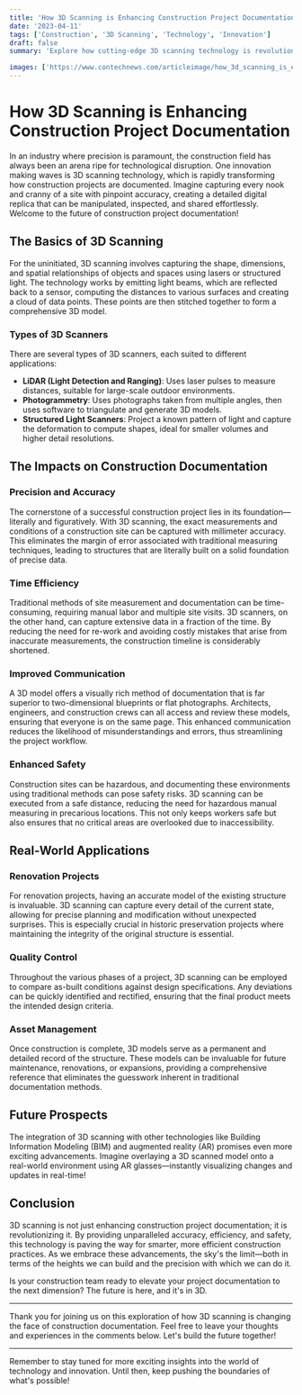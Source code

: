 ```yaml
---
title: 'How 3D Scanning is Enhancing Construction Project Documentation'
date: '2023-04-11'
tags: ['Construction', '3D Scanning', 'Technology', 'Innovation']
draft: false
summary: 'Explore how cutting-edge 3D scanning technology is revolutionizing the way construction projects are documented, making the building process more accurate, efficient, and safe.'

images: ['https://www.contechnews.com/articleimage/how_3d_scanning_is_enhancing_construction_project_documentation.webp']
---
```


# How 3D Scanning is Enhancing Construction Project Documentation

In an industry where precision is paramount, the construction field has always been an arena ripe for technological disruption. One innovation making waves is 3D scanning technology, which is rapidly transforming how construction projects are documented. Imagine capturing every nook and cranny of a site with pinpoint accuracy, creating a detailed digital replica that can be manipulated, inspected, and shared effortlessly. Welcome to the future of construction project documentation!

## The Basics of 3D Scanning

For the uninitiated, 3D scanning involves capturing the shape, dimensions, and spatial relationships of objects and spaces using lasers or structured light. The technology works by emitting light beams, which are reflected back to a sensor, computing the distances to various surfaces and creating a cloud of data points. These points are then stitched together to form a comprehensive 3D model.

### Types of 3D Scanners

There are several types of 3D scanners, each suited to different applications:

- **LiDAR (Light Detection and Ranging)**: Uses laser pulses to measure distances, suitable for large-scale outdoor environments.
- **Photogrammetry**: Uses photographs taken from multiple angles, then uses software to triangulate and generate 3D models.
- **Structured Light Scanners**: Project a known pattern of light and capture the deformation to compute shapes, ideal for smaller volumes and higher detail resolutions.

## The Impacts on Construction Documentation

### Precision and Accuracy

The cornerstone of a successful construction project lies in its foundation—literally and figuratively. With 3D scanning, the exact measurements and conditions of a construction site can be captured with millimeter accuracy. This eliminates the margin of error associated with traditional measuring techniques, leading to structures that are literally built on a solid foundation of precise data.

### Time Efficiency

Traditional methods of site measurement and documentation can be time-consuming, requiring manual labor and multiple site visits. 3D scanners, on the other hand, can capture extensive data in a fraction of the time. By reducing the need for re-work and avoiding costly mistakes that arise from inaccurate measurements, the construction timeline is considerably shortened.

### Improved Communication

A 3D model offers a visually rich method of documentation that is far superior to two-dimensional blueprints or flat photographs. Architects, engineers, and construction crews can all access and review these models, ensuring that everyone is on the same page. This enhanced communication reduces the likelihood of misunderstandings and errors, thus streamlining the project workflow.

### Enhanced Safety

Construction sites can be hazardous, and documenting these environments using traditional methods can pose safety risks. 3D scanning can be executed from a safe distance, reducing the need for hazardous manual measuring in precarious locations. This not only keeps workers safe but also ensures that no critical areas are overlooked due to inaccessibility.

## Real-World Applications

### Renovation Projects

For renovation projects, having an accurate model of the existing structure is invaluable. 3D scanning can capture every detail of the current state, allowing for precise planning and modification without unexpected surprises. This is especially crucial in historic preservation projects where maintaining the integrity of the original structure is essential.

### Quality Control

Throughout the various phases of a project, 3D scanning can be employed to compare as-built conditions against design specifications. Any deviations can be quickly identified and rectified, ensuring that the final product meets the intended design criteria.

### Asset Management

Once construction is complete, 3D models serve as a permanent and detailed record of the structure. These models can be invaluable for future maintenance, renovations, or expansions, providing a comprehensive reference that eliminates the guesswork inherent in traditional documentation methods.

## Future Prospects

The integration of 3D scanning with other technologies like Building Information Modeling (BIM) and augmented reality (AR) promises even more exciting advancements. Imagine overlaying a 3D scanned model onto a real-world environment using AR glasses—instantly visualizing changes and updates in real-time!

## Conclusion

3D scanning is not just enhancing construction project documentation; it is revolutionizing it. By providing unparalleled accuracy, efficiency, and safety, this technology is paving the way for smarter, more efficient construction practices. As we embrace these advancements, the sky's the limit—both in terms of the heights we can build and the precision with which we can do it.

Is your construction team ready to elevate your project documentation to the next dimension? The future is here, and it's in 3D.

---

Thank you for joining us on this exploration of how 3D scanning is changing the face of construction documentation. Feel free to leave your thoughts and experiences in the comments below. Let's build the future together!

---

Remember to stay tuned for more exciting insights into the world of technology and innovation. Until then, keep pushing the boundaries of what's possible!